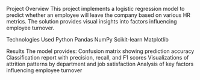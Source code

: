 Project Overview
This project implements a logistic regression model to predict whether an employee will leave the company based on various HR metrics. The solution provides visual insights into factors influencing employee turnover.



Technologies Used
Python
Pandas
NumPy
Scikit-learn
Matplotlib

Results
The model provides:
Confusion matrix showing prediction accuracy
Classification report with precision, recall, and F1 scores
Visualizations of attrition patterns by department and job satisfaction
Analysis of key factors influencing employee turnover
